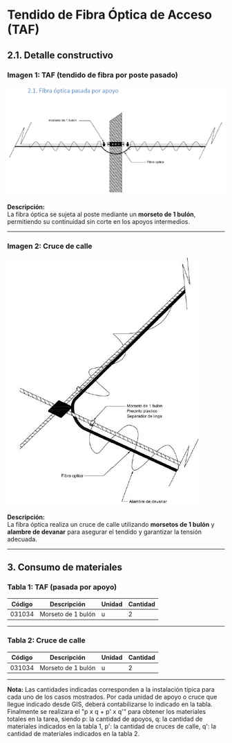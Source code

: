 # Tendido de Fibra Óptica de Acceso (TAF)

## 2.1. Detalle constructivo

### Imagen 1: TAF (tendido de fibra por poste pasado)

![Fibra óptica pasada por apoyo](./imagen1.PNG)

**Descripción:**  
La fibra óptica se sujeta al poste mediante un **morseto de 1 bulón**, permitiendo su continuidad sin corte en los apoyos intermedios.

---

### Imagen 2: Cruce de calle

![Cruce de calle con fibra óptica](./imagen2.png)

**Descripción:**  
La fibra óptica realiza un cruce de calle utilizando **morsetos de 1 bulón** y **alambre de devanar** para asegurar el tendido y garantizar la tensión adecuada.

---

## 3. Consumo de materiales

### Tabla 1: TAF (pasada por apoyo)

| Código  | Descripción           | Unidad | Cantidad |
|---------|------------------------|--------|----------|
| 031034  | Morseto de 1 bulón     | u      | 2        |

---

### Tabla 2: Cruce de calle

| Código  | Descripción           | Unidad | Cantidad |
|---------|------------------------|--------|----------|
| 031034  | Morseto de 1 bulón     | u      | 2        |

---

**Nota:** Las cantidades indicadas corresponden a la instalación típica para cada uno de los casos mostrados. Por cada unidad de apoyo o cruce que llegue indicado desde GIS, deberá contabilizarse lo indicado en la tabla. Finalmente se realizara el "p x q + p' x q'" para obtener los materiales totales en la tarea, siendo p: la cantidad de apoyos, q: la cantidad de materiales indicados en la tabla 1, p': la cantidad de cruces de calle, q': la cantidad de materiales indicados en la tabla 2.  

